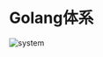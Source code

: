 # Golang体系


<!--more-->

![system](https://raw.githubusercontent.com/noobmid/pics/main/system.png)


